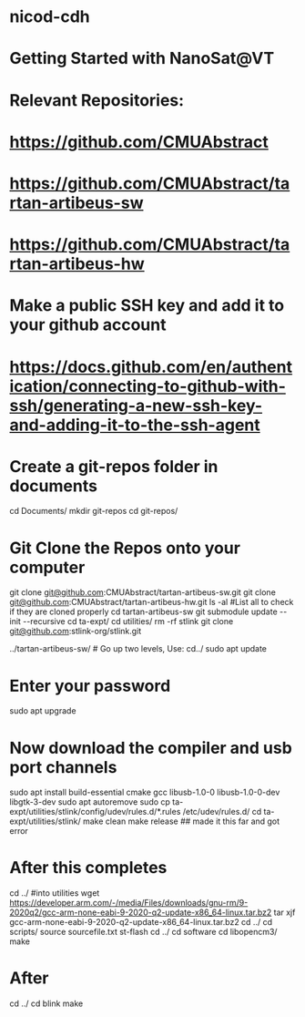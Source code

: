 # nicod-cdh
# Getting Started with NanoSat@VT
# 
# Relevant Repositories:
# https://github.com/CMUAbstract
# https://github.com/CMUAbstract/tartan-artibeus-sw
# https://github.com/CMUAbstract/tartan-artibeus-hw
# 
# Make a public SSH key and add it to your github account
# https://docs.github.com/en/authentication/connecting-to-github-with-ssh/generating-a-new-ssh-key-and-adding-it-to-the-ssh-agent

# Create a git-repos folder in documents
cd Documents/
mkdir git-repos
cd git-repos/

# Git Clone the Repos onto your computer
git clone git@github.com:CMUAbstract/tartan-artibeus-sw.git
git clone git@github.com:CMUAbstract/tartan-artibeus-hw.git
ls -al #List all to check if they are cloned properly
cd tartan-artibeus-sw
git submodule update --init --recursive
cd ta-expt/
cd utilities/
rm -rf stlink
git clone git@github.com:stlink-org/stlink.git

../tartan-artibeus-sw/ # Go up two levels, Use: cd../
sudo apt update 
# Enter your password
sudo apt upgrade

# Now download the compiler and usb port channels
sudo apt install build-essential cmake gcc libusb-1.0-0 libusb-1.0-0-dev libgtk-3-dev
sudo apt autoremove
sudo cp ta-expt/utilities/stlink/config/udev/rules.d/*.rules /etc/udev/rules.d/
cd ta-expt/utilities/stlink/
make clean
make release ## made it this far and got error

# After this completes
cd ../ #into utilities
wget https://developer.arm.com/-/media/Files/downloads/gnu-rm/9-2020q2/gcc-arm-none-eabi-9-2020-q2-update-x86_64-linux.tar.bz2
tar xjf gcc-arm-none-eabi-9-2020-q2-update-x86_64-linux.tar.bz2
cd ../
cd scripts/
source sourcefile.txt
st-flash
cd ../
cd software
cd libopencm3/
make

# After 
cd ../
cd blink
make


